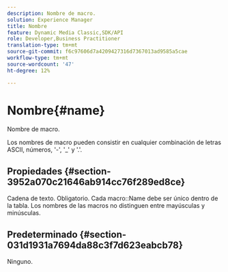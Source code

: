 ```yaml
---
description: Nombre de macro.
solution: Experience Manager
title: Nombre
feature: Dynamic Media Classic,SDK/API
role: Developer,Business Practitioner
translation-type: tm+mt
source-git-commit: f6c97606d7a4209427316d7367013ad9585a5cae
workflow-type: tm+mt
source-wordcount: '47'
ht-degree: 12%

---
```



# Nombre{#name}

Nombre de macro.

Los nombres de macro pueden consistir en cualquier combinación de letras ASCII, números, &#39;-&#39;, &#39;_&#39; y &#39;.&#39;.

## Propiedades {#section-3952a070c21646ab914cc76f289ed8ce}

Cadena de texto. Obligatorio. Cada macro::Name debe ser único dentro de la tabla. Los nombres de las macros no distinguen entre mayúsculas y minúsculas.

## Predeterminado {#section-031d1931a7694da88c3f7d623eabcb78}

Ninguno.
